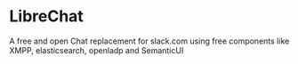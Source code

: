 # LibreChat
A free and open Chat replacement for slack.com using free components like XMPP, elasticsearch, openladp and SemanticUI
